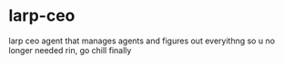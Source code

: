 # larp-ceo
larp ceo agent that manages agents and figures out everyithng so u no longer needed rin, go chill finally

